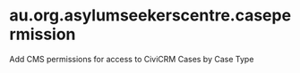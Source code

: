 au.org.asylumseekerscentre.casepermission
=========================================

Add CMS permissions for access to CiviCRM Cases by Case Type

